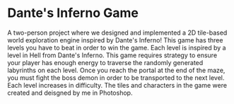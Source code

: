 # Dante's Inferno Game
A two-person project where we designed and implemented a 2D tile-based world exploration engine inspired by Dante's Inferno! This game has three levels you have to
beat in order to win the game. Each level is inspired by a level in Hell from Dante's Inferno. This game requires strategy to ensure your player has enough energy
to traverse the randomly generated labyrinths on each level. Once you reach the portal at the end of the maze, you must fight the boss demon in order to be transported to 
the next level. Each level increases in difficulty. The tiles and characters in the game were created and deisgned by me in Photoshop. 
